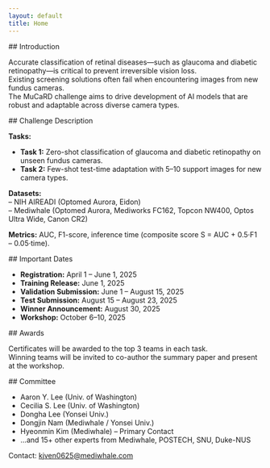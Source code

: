 ```yaml
---
layout: default
title: Home
---
```


<section id="introduction">
## Introduction

Accurate classification of retinal diseases—such as glaucoma and diabetic retinopathy—is critical to prevent irreversible vision loss.  
Existing screening solutions often fail when encountering images from new fundus cameras.  
The MuCaRD challenge aims to drive development of AI models that are robust and adaptable across diverse camera types.
</section>

<section id="description">
## Challenge Description

**Tasks:**
- **Task 1:** Zero-shot classification of glaucoma and diabetic retinopathy on unseen fundus cameras.  
- **Task 2:** Few-shot test-time adaptation with 5–10 support images for new camera types.

**Datasets:**  
– NIH AIREADI (Optomed Aurora, Eidon)  
– Mediwhale (Optomed Aurora, Mediworks FC162, Topcon NW400, Optos Ultra Wide, Canon CR2)

**Metrics:** AUC, F1-score, inference time (composite score S = AUC + 0.5·F1 – 0.05·time).
</section>

<section id="dates">
## Important Dates

- **Registration:** April 1 – June 1, 2025  
- **Training Release:** June 1, 2025  
- **Validation Submission:** June 1 – August 15, 2025  
- **Test Submission:** August 15 – August 23, 2025  
- **Winner Announcement:** August 30, 2025  
- **Workshop:** October 6–10, 2025
</section>

<section id="awards">
## Awards

Certificates will be awarded to the top 3 teams in each task.  
Winning teams will be invited to co-author the summary paper and present at the workshop.
</section>

<section id="committee">
## Committee

- Aaron Y. Lee (Univ. of Washington)  
- Cecilia S. Lee (Univ. of Washington)  
- Dongha Lee (Yonsei Univ.)  
- Dongjin Nam (Mediwhale / Yonsei Univ.)  
- Hyeonmin Kim (Mediwhale) – Primary Contact  
- …and 15+ other experts from Mediwhale, POSTECH, SNU, Duke-NUS  

Contact: [kjven0625@mediwhale.com](mailto:kjven0625@mediwhale.com)
</section>
